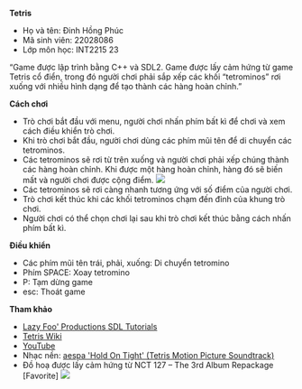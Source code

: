 ﻿**Tetris**

- Họ và tên: Đinh Hồng Phúc
- Mã sinh viên: 22028086
- Lớp môn học: INT2215 23

“Game được lập trình bằng C++ và SDL2. Game được lấy cảm hứng từ game Tetris cổ điển, trong đó người chơi phải sắp xếp các khối “tetrominos” rơi xuống với nhiều hình dạng để tạo thành các hàng hoàn chỉnh.”

**Cách chơi**

- Trò chơi bắt đầu với menu, người chơi nhấn phím bất kì để chơi và xem cách điều khiển trò chơi.
- Khi trò chơi bắt đầu, người chơi dùng các phím mũi tên để di chuyển các tetrominos.
- Các tetrominos sẽ rơi từ trên xuống và người chơi phải xếp chúng thành các hàng hoàn chỉnh. Khi được một hàng hoàn chỉnh, hàng đó sẽ biến mất và người chơi được cộng điểm.
![](https://github.com/xxpppddd/tetris/blob/main/README/screen.png)
- Các tetrominos sẽ rơi càng nhanh tương ứng với số điểm của người chơi.
- Trò chơi kết thúc khi các khối tetrominos chạm đến đỉnh của khung trò chơi.
- Người chơi có thể chọn chơi lại sau khi trò chơi kết thúc bằng cách nhấn phím bất kì.

**Điều khiển**

- Các phím mũi tên trái, phải, xuống: Di chuyển tetromino
- Phím SPACE: Xoay tetromino
- P: Tạm dừng game
- esc: Thoát game

**Tham khảo**

- [Lazy Foo' Productions SDL Tutorials](https://lazyfoo.net/tutorials/SDL/) 
- [Tetris Wiki](https://tetris.fandom.com/wiki/Tetris_Wiki)
- [YouTube](https://www.youtube.com/watch?v=AdCWlvblBHo)
- Nhạc nền: [aespa 'Hold On Tight' (Tetris Motion Picture Soundtrack)](https://www.youtube.com/watch?v=fvtzZFhrKLE)
- Đồ hoạ được lấy cảm hứng từ NCT 127 – The 3rd Album Repackage [Favorite]
![](https://ibb.co/1fbrMpP)
  





